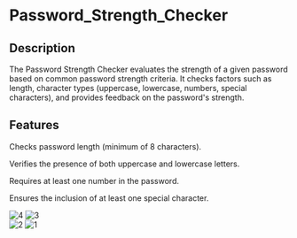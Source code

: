 # Password_Strength_Checker

## Description
The Password Strength Checker evaluates the strength of a given password based on common password strength criteria. It checks factors such as length, character types (uppercase, lowercase, numbers, special characters), and provides feedback on the password's strength.

## Features
Checks password length (minimum of 8 characters).

Verifies the presence of both uppercase and lowercase letters.

Requires at least one number in the password.

Ensures the inclusion of at least one special character.

![4](https://github.com/Srijita2002/Password_Strength_Checker/assets/111299389/1ac7924b-5bca-4829-8365-6b5725497597) ![3](https://github.com/Srijita2002/Password_Strength_Checker/assets/111299389/c5637f09-727c-4ebb-b52b-07485ffec0d8)               
![2](https://github.com/Srijita2002/Password_Strength_Checker/assets/111299389/bdc9d249-4feb-4415-808b-908ec80fa876)
 ![1](https://github.com/Srijita2002/Password_Strength_Checker/assets/111299389/56d65ac9-4f0d-47d4-ad89-9007ee326043)

